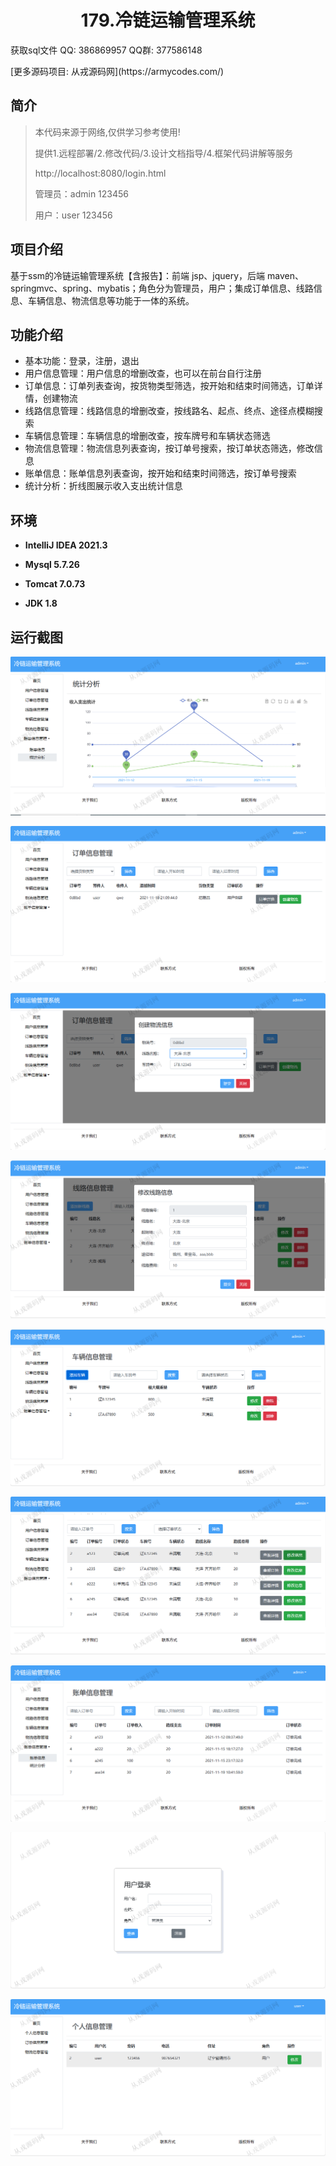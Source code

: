 <p><h1 align="center">179.冷链运输管理系统</h1></p>

<p> 获取sql文件 QQ: 386869957 QQ群: 377586148 </p>
<p> [更多源码项目: 从戎源码网](https://armycodes.com/) </p>

## 简介

> 本代码来源于网络,仅供学习参考使用!
>
> 提供1.远程部署/2.修改代码/3.设计文档指导/4.框架代码讲解等服务
> 
> http://localhost:8080/login.html
>
> 管理员：admin 123456
> 
> 用户：user 123456
>

## 项目介绍
基于ssm的冷链运输管理系统【含报告】：前端 jsp、jquery，后端 maven、springmvc、spring、mybatis；角色分为管理员，用户；集成订单信息、线路信息、车辆信息、物流信息等功能于一体的系统。

## 功能介绍

- 基本功能：登录，注册，退出
- 用户信息管理：用户信息的增删改查，也可以在前台自行注册
- 订单信息：订单列表查询，按货物类型筛选，按开始和结束时间筛选，订单详情，创建物流
- 线路信息管理：线路信息的增删改查，按线路名、起点、终点、途径点模糊搜索
- 车辆信息管理：车辆信息的增删改查，按车牌号和车辆状态筛选
- 物流信息管理：物流信息列表查询，按订单号搜索，按订单状态筛选，修改信息
- 账单信息：账单信息列表查询，按开始和结束时间筛选，按订单号搜索
- 统计分析：折线图展示收入支出统计信息

## 环境

- <b>IntelliJ IDEA 2021.3</b>

- <b>Mysql 5.7.26</b>

- <b>Tomcat 7.0.73</b>

- <b>JDK 1.8</b>

## 运行截图
![](screenshot/1.png)

![](screenshot/2.png)

![](screenshot/3.png)

![](screenshot/4.png)

![](screenshot/5.png)

![](screenshot/6.png)

![](screenshot/7.png)

![](screenshot/8.png)

![](screenshot/9.png)